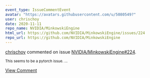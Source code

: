 ```yaml
---
event_type: IssueCommentEvent
avatar: "https://avatars.githubusercontent.com/u/5080549?"
user: chrischoy
date: 2020-11-11
repo_name: NVIDIA/MinkowskiEngine
html_url: https://github.com/NVIDIA/MinkowskiEngine/issues/224
repo_url: https://github.com/NVIDIA/MinkowskiEngine
---
```


<a href='https://github.com/chrischoy' target='_blank'>chrischoy</a> commented on issue <a href='https://github.com/NVIDIA/MinkowskiEngine/issues/224' target='_blank'>NVIDIA/MinkowskiEngine#224</a>.

<small>This seems to be a pytorch issue....</small>

<a href='https://github.com/NVIDIA/MinkowskiEngine/issues/224' target='_blank'>View Comment</a>